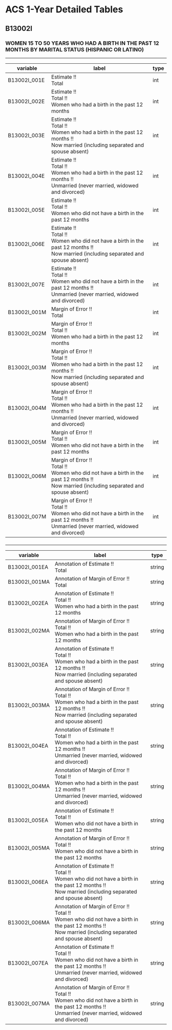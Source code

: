 # ACS 1-Year Detailed Tables

## B13002I

### WOMEN 15 TO 50 YEARS WHO HAD A BIRTH IN THE PAST 12 MONTHS BY MARITAL STATUS (HISPANIC OR LATINO)

___

| variable | label | type |
| ----- | ----- | ----- |
| B13002I_001E | Estimate !!<br>Total | int |
| B13002I_002E | Estimate !!<br>Total !!<br>Women who had a birth in the past 12 months | int |
| B13002I_003E | Estimate !!<br>Total !!<br>Women who had a birth in the past 12 months !!<br>Now married (including separated and spouse absent) | int |
| B13002I_004E | Estimate !!<br>Total !!<br>Women who had a birth in the past 12 months !!<br>Unmarried (never married, widowed and divorced) | int |
| B13002I_005E | Estimate !!<br>Total !!<br>Women who did not have a birth in the past 12 months | int |
| B13002I_006E | Estimate !!<br>Total !!<br>Women who did not have a birth in the past 12 months !!<br>Now married (including separated and spouse absent) | int |
| B13002I_007E | Estimate !!<br>Total !!<br>Women who did not have a birth in the past 12 months !!<br>Unmarried (never married, widowed and divorced) | int |
| B13002I_001M | Margin of Error !!<br>Total | int |
| B13002I_002M | Margin of Error !!<br>Total !!<br>Women who had a birth in the past 12 months | int |
| B13002I_003M | Margin of Error !!<br>Total !!<br>Women who had a birth in the past 12 months !!<br>Now married (including separated and spouse absent) | int |
| B13002I_004M | Margin of Error !!<br>Total !!<br>Women who had a birth in the past 12 months !!<br>Unmarried (never married, widowed and divorced) | int |
| B13002I_005M | Margin of Error !!<br>Total !!<br>Women who did not have a birth in the past 12 months | int |
| B13002I_006M | Margin of Error !!<br>Total !!<br>Women who did not have a birth in the past 12 months !!<br>Now married (including separated and spouse absent) | int |
| B13002I_007M | Margin of Error !!<br>Total !!<br>Women who did not have a birth in the past 12 months !!<br>Unmarried (never married, widowed and divorced) | int |
### 

___

| variable | label | type |
| ----- | ----- | ----- |
| B13002I_001EA | Annotation of Estimate !!<br>Total | string |
| B13002I_001MA | Annotation of Margin of Error !!<br>Total | string |
| B13002I_002EA | Annotation of Estimate !!<br>Total !!<br>Women who had a birth in the past 12 months | string |
| B13002I_002MA | Annotation of Margin of Error !!<br>Total !!<br>Women who had a birth in the past 12 months | string |
| B13002I_003EA | Annotation of Estimate !!<br>Total !!<br>Women who had a birth in the past 12 months !!<br>Now married (including separated and spouse absent) | string |
| B13002I_003MA | Annotation of Margin of Error !!<br>Total !!<br>Women who had a birth in the past 12 months !!<br>Now married (including separated and spouse absent) | string |
| B13002I_004EA | Annotation of Estimate !!<br>Total !!<br>Women who had a birth in the past 12 months !!<br>Unmarried (never married, widowed and divorced) | string |
| B13002I_004MA | Annotation of Margin of Error !!<br>Total !!<br>Women who had a birth in the past 12 months !!<br>Unmarried (never married, widowed and divorced) | string |
| B13002I_005EA | Annotation of Estimate !!<br>Total !!<br>Women who did not have a birth in the past 12 months | string |
| B13002I_005MA | Annotation of Margin of Error !!<br>Total !!<br>Women who did not have a birth in the past 12 months | string |
| B13002I_006EA | Annotation of Estimate !!<br>Total !!<br>Women who did not have a birth in the past 12 months !!<br>Now married (including separated and spouse absent) | string |
| B13002I_006MA | Annotation of Margin of Error !!<br>Total !!<br>Women who did not have a birth in the past 12 months !!<br>Now married (including separated and spouse absent) | string |
| B13002I_007EA | Annotation of Estimate !!<br>Total !!<br>Women who did not have a birth in the past 12 months !!<br>Unmarried (never married, widowed and divorced) | string |
| B13002I_007MA | Annotation of Margin of Error !!<br>Total !!<br>Women who did not have a birth in the past 12 months !!<br>Unmarried (never married, widowed and divorced) | string |

